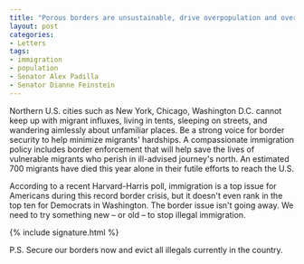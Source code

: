 ```yaml
---
title: "Porous borders are unsustainable, drive overpopulation and overcrowding"
layout: post
categories:
- Letters
tags:
- immigration
- population
- Senator Alex Padilla
- Senator Dianne Feinstein
---
```


Northern U.S. cities such as New York, Chicago, Washington D.C. cannot keep up with migrant influxes, living in tents, sleeping on streets, and wandering aimlessly about unfamiliar places. Be a strong voice for border security to help minimize migrants' hardships. A compassionate immigration policy includes border enforcement that will help save the lives of vulnerable migrants who perish in ill-advised journey's north. An estimated 700 migrants have died this year alone in their futile efforts to reach the U.S.

According to a recent Harvard-Harris poll, immigration is a top issue for Americans during this record border crisis, but it doesn't even rank in the top ten for Democrats in Washington. The border issue isn't going away. We need to try something new – or old – to stop illegal immigration.

{% include signature.html %}

P.S. Secure our borders now and evict all illegals currently in the country.